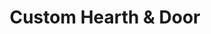 ---
title: "Custom Hearth & Door"
url: /west-valley-city/custom-hearth-and-door/
shop: fireplace
---